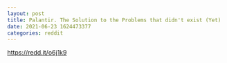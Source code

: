 ```yaml
--- 
layout: post 
title: Palantir. The Solution to the Problems that didn't exist (Yet) 
date: 2021-06-23 1624473377 
categories: reddit 
--- 
```

https://redd.it/o6j1k9